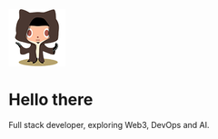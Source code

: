 <picture>
  <source media="(prefers-color-scheme: dark)" alt="Welcome to the dark side" srcset="https://raw.githubusercontent.com/alexx855/alexx855/master/public/stormtroopocat.png">
  <img alt="May the force be with you" width="100" height="100" src="https://raw.githubusercontent.com/alexx855/alexx855/master/public/octobiwan.png">
</picture>

# Hello there

Full stack developer, exploring Web3, DevOps and AI. 
